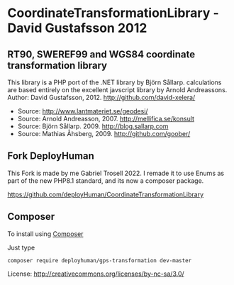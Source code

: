 # CoordinateTransformationLibrary - David Gustafsson 2012

## RT90, SWEREF99 and WGS84 coordinate transformation library

This library is a PHP port of the .NET library by Björn Sållarp.
calculations are based entirely on the excellent
javscript library by Arnold Andreassons.
Author: David Gustafsson, 2012. http://github.com/david-xelera/
 
- Source: http://www.lantmateriet.se/geodesi/
- Source: Arnold Andreasson, 2007. http://mellifica.se/konsult
- Source: Björn Sållarp. 2009. http://blog.sallarp.com
- Source: Mathias Åhsberg, 2009. http://github.com/goober/
 
## Fork DeployHuman

This Fork is made by me Gabriel Trosell 2022.
I remade it to use Enums as part of the new PHP8.1 standard, and its now a composer package.

https://github.com/deployHuman/CoordinateTransformationLibrary


## Composer

To install using [Composer](http://getcomposer.org/)

Just type 

`composer require deployhuman/gps-transformation dev-master`


License: http://creativecommons.org/licenses/by-nc-sa/3.0/
